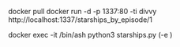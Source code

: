 docker pull
docker run -d -p 1337:80 -ti divvy
http://localhost:1337/starships_by_episode/1

docker exec -it <container-name> /bin/ash
python3 starships.py (-e <int>)